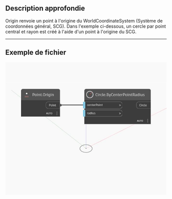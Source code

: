 ## Description approfondie
Origin renvoie un point à l'origine du WorldCoordinateSystem (Système de coordonnées général, SCG). Dans l'exemple ci-dessous, un cercle par point central et rayon est créé à l'aide d'un point à l'origine du SCG.
___
## Exemple de fichier

![Origin](./Autodesk.DesignScript.Geometry.Point.Origin_img.jpg)

